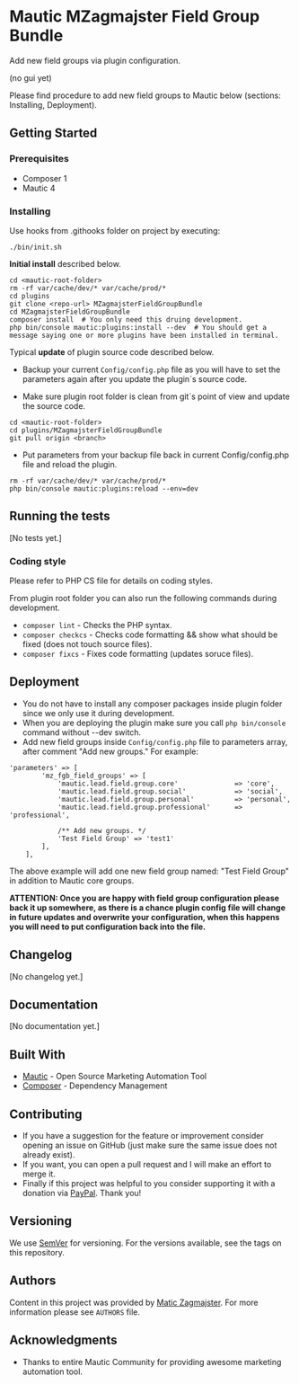 # Mautic MZagmajster Field Group Bundle

Add new field groups via plugin configuration.

(no gui yet)

Please find procedure to add new field groups to Mautic below (sections: Installing, Deployment).

## Getting Started

### Prerequisites

* Composer 1
* Mautic 4


### Installing

Use hooks from .githooks folder on project by executing:

```
./bin/init.sh
```

**Initial install** described below.

```
cd <mautic-root-folder>
rm -rf var/cache/dev/* var/cache/prod/*
cd plugins
git clone <repo-url> MZagmajsterFieldGroupBundle
cd MZagmajsterFieldGroupBundle
composer install  # You only need this druing development.
php bin/console mautic:plugins:install --dev  # You should get a message saying one or more plugins have been installed in terminal.
```

Typical **update** of plugin source code described below.

* Backup your current ```Config/config.php``` file as you will have to set the parameters again after you update the plugin´s source code.

* Make sure plugin root folder is clean from git´s point of view and update the source code.

```
cd <mautic-root-folder>
cd plugins/MZagmajsterFieldGroupBundle
git pull origin <branch>
```

* Put parameters from your backup file back in current Config/config.php file and reload the plugin.

```
rm -rf var/cache/dev/* var/cache/prod/*
php bin/console mautic:plugins:reload --env=dev
```

## Running the tests

[No tests yet.]

### Coding style

Please refer to PHP CS file for details on coding styles.

From plugin root folder you can also run the following commands during development.

* ```composer lint``` - Checks the PHP syntax.
* ```composer checkcs``` - Checks code formatting && show what should be fixed (does not touch source files).
* ```composer fixcs``` - Fixes code formatting (updates soruce files).

## Deployment

* You do not have to install any composer packages inside plugin folder since we only use it during development.
* When you are deploying the plugin make sure you call ```php bin/console``` command without --dev switch.
* Add new field groups inside ```Config/config.php``` file to parameters array, after comment "Add new groups." For example:

```
'parameters' => [
        'mz_fgb_field_groups' => [
            'mautic.lead.field.group.core'              => 'core',
            'mautic.lead.field.group.social'            => 'social',
            'mautic.lead.field.group.personal'          => 'personal',
            'mautic.lead.field.group.professional'      => 'professional',

            /** Add new groups. */
            'Test Field Group' => 'test1'
        ],
    ],
```

The above example will add one new field group named: "Test Field Group" in addition to Mautic core groups.

**ATTENTION: Once you are happy with field group configuration please back it up somewhere, as there is a chance plugin config file will change in future updates and overwrite your configuration, when this happens you will need to put configuration back into the file.**

## Changelog

[No changelog yet.]

## Documentation

[No documentation yet.]

## Built With

* [Mautic](https://github.com/mautic/) - Open Source Marketing Automation Tool
* [Composer](https://getcomposer.org/) - Dependency Management

## Contributing

- If you have a suggestion for the feature or improvement consider opening an issue on GitHub (just make sure the same issue does not already exist).
- If you want, you can open a pull request and I will make an effort to merge it.
- Finally if this project was helpful to you consider supporting it with a donation via [PayPal](https://paypal.me/maticzagmajster). Thank you!

## Versioning

We use [SemVer](http://semver.org/) for versioning. For the versions available, see the tags on this repository. 

## Authors

Content in this project was provided by [Matic Zagmajster](http://maticzagmajster.ddns.net/). For more information please see ```AUTHORS``` file.

## Acknowledgments

* Thanks to entire Mautic Community for providing awesome marketing automation tool.



